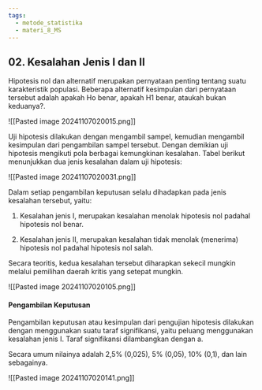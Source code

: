 ```yaml
---
tags:
  - metode_statistika
  - materi_8_MS
---
```

## 02. Kesalahan Jenis I dan II

Hipotesis nol dan alternatif merupakan pernyataan penting tentang suatu karakteristik populasi. Beberapa alternatif kesimpulan dari pernyataan tersebut adalah apakah Ho benar, apakah H1 benar, ataukah bukan keduanya?.

![[Pasted image 20241107020015.png]]

Uji hipotesis dilakukan dengan mengambil sampel, kemudian mengambil kesimpulan dari pengambilan sampel tersebut. Dengan demikian uji hipotesis mengikuti pola berbagai kemungkinan kesalahan. Tabel berikut menunjukkan dua jenis kesalahan dalam uji hipotesis:

![[Pasted image 20241107020031.png]]

Dalam setiap pengambilan keputusan selalu dihadapkan pada jenis kesalahan tersebut, yaitu:

1. ﻿﻿﻿Kesalahan jenis I, merupakan kesalahan menolak hipotesis nol padahal hipotesis nol benar.
   
2. ﻿﻿﻿Kesalahan jenis II, merupakan kesalahan tidak menolak (menerima) hipotesis nol padahal hipotesis nol salah.

Secara teoritis, kedua kesalahan tersebut diharapkan sekecil mungkin melalui pemilihan daerah kritis yang setepat mungkin.

![[Pasted image 20241107020105.png]]


#### Pengambilan Keputusan

Pengambilan keputusan atau kesimpulan dari pengujian hipotesis dilakukan dengan menggunakan suatu taraf signifikansi, yaitu peluang menggunakan kesalahan jenis I. Taraf signifikansi dilambangkan dengan a.

Secara umum nilainya adalah 2,5% (0,025), 5% (0,05), 10% (0,1), dan lain sebagainya.

![[Pasted image 20241107020141.png]]

